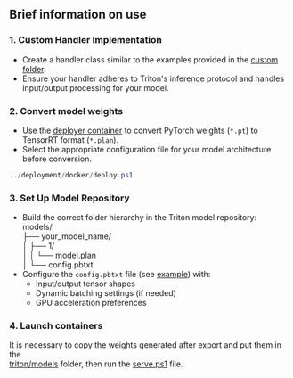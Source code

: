 ## Brief information on use

### 1. Custom Handler Implementation
- Create a handler class similar to the examples provided in the [custom folder](./custom).  
- Ensure your handler adheres to Triton's inference protocol and handles input/output processing for your model.

### 2. Convert model weights
- Use the [deployer container](../deployment/docker.docker-compose.yaml) to convert PyTorch weights (`*.pt`) to TensorRT format (`*.plan`).  
- Select the appropriate configuration file for your model architecture before conversion.
```powershell
../deployment/docker/deploy.ps1
```

### 3. Set Up Model Repository
- Build the correct folder hierarchy in the Triton model repository:  
models/  
├── your_model_name/   
│   ├── 1/   
│   │   └── model.plan  
│   └── config.pbtxt  
- Configure the `config.pbtxt` file (see [example](models/yolo_trt/config.pbtxt)) with:
  - Input/output tensor shapes
  - Dynamic batching settings (if needed)
  - GPU acceleration preferences

### 4. Launch containers
It is necessary to copy the weights generated after export and put them in the   
[triton/models](./models) folder, then run the [serve.ps1](./serve.ps1) file.